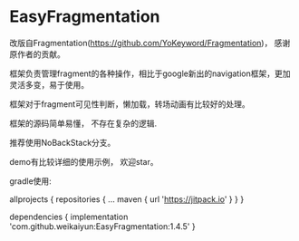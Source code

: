 # EasyFragmentation
改版自Fragmentation(https://github.com/YoKeyword/Fragmentation)， 感谢原作者的贡献。

框架负责管理fragment的各种操作，相比于google新出的navigation框架，更加灵活多变，易于使用。

框架对于fragment可见性判断，懒加载，转场动画有比较好的处理。

框架的源码简单易懂， 不存在复杂的逻辑.

推荐使用NoBackStack分支。

demo有比较详细的使用示例， 欢迎star。

gradle使用:

allprojects {
	repositories {
		...
		maven { url 'https://jitpack.io' }
	}
}

dependencies {
	implementation 'com.github.weikaiyun:EasyFragmentation:1.4.5'
}
